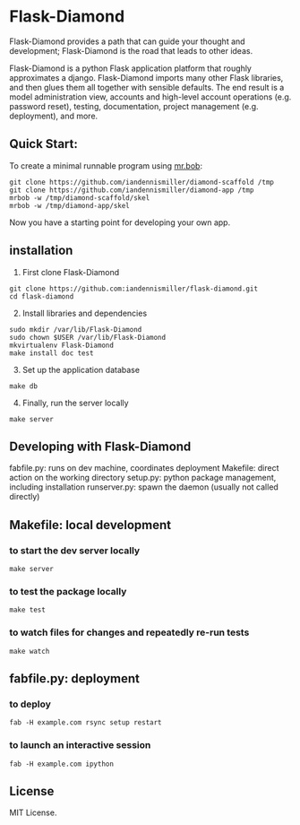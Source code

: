 # Flask-Diamond

Flask-Diamond provides a path that can guide your thought and development; Flask-Diamond is the road that leads to other ideas.

Flask-Diamond is a python Flask application platform that roughly approximates a django.  Flask-Diamond imports many other Flask libraries, and then glues them all together with sensible defaults.  The end result is a model administration view, accounts and high-level account operations (e.g. password reset), testing, documentation, project management (e.g. deployment), and more.

## Quick Start:

To create a minimal runnable program using [mr.bob](https://github.com/iElectric/mr.bob):

```
git clone https://github.com/iandennismiller/diamond-scaffold /tmp
git clone https://github.com/iandennismiller/diamond-app /tmp
mrbob -w /tmp/diamond-scaffold/skel
mrbob -w /tmp/diamond-app/skel
```

Now you have a starting point for developing your own app.

## installation

1. First clone Flask-Diamond

```
git clone https://github.com:iandennismiller/flask-diamond.git
cd flask-diamond
```

2. Install libraries and dependencies

```
sudo mkdir /var/lib/Flask-Diamond
sudo chown $USER /var/lib/Flask-Diamond
mkvirtualenv Flask-Diamond
make install doc test
```

3. Set up the application database

```
make db
```

4. Finally, run the server locally

```
make server
```

## Developing with Flask-Diamond

fabfile.py: runs on dev machine, coordinates deployment
Makefile: direct action on the working directory
setup.py: python package management, including installation
runserver.py: spawn the daemon (usually not called directly)

## Makefile: local development

### to start the dev server locally

```
make server
```

### to test the package locally

```
make test
```

### to watch files for changes and repeatedly re-run tests

```
make watch
```

## fabfile.py: deployment

### to deploy

```
fab -H example.com rsync setup restart
```

### to launch an interactive session

```
fab -H example.com ipython
```

## License

MIT License.
